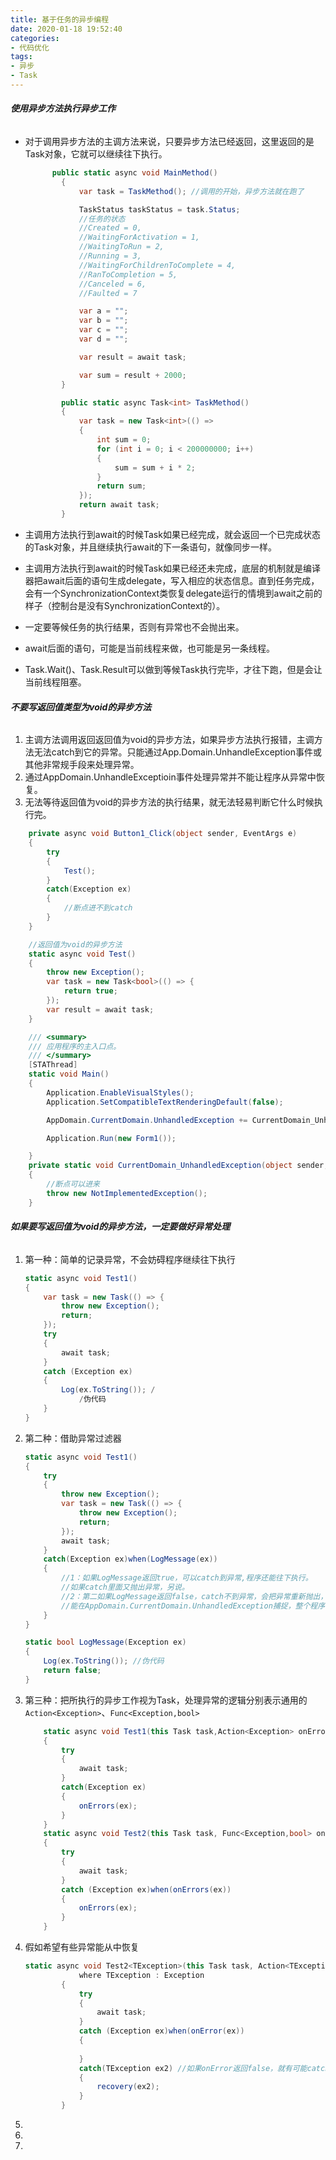 ```yaml
---
title: 基于任务的异步编程
date: 2020-01-18 19:52:40
categories:
- 代码优化
tags:
- 异步
- Task
---
```


###### **使用异步方法执行异步工作**

- 对于调用异步方法的主调方法来说，只要异步方法已经返回，这里返回的是Task对象，它就可以继续往下执行。

  ```c#
  		public static async void MainMethod()
          {
              var task = TaskMethod(); //调用的开始，异步方法就在跑了
  
              TaskStatus taskStatus = task.Status; 
              //任务的状态
              //Created = 0,
              //WaitingForActivation = 1,
              //WaitingToRun = 2,
              //Running = 3,
              //WaitingForChildrenToComplete = 4,
              //RanToCompletion = 5,
              //Canceled = 6,
              //Faulted = 7            
  
              var a = "";
              var b = "";
              var c = "";
              var d = "";
  
              var result = await task;
  
              var sum = result + 2000;
          }
  
          public static async Task<int> TaskMethod()
          {
              var task = new Task<int>(() =>
              {
                  int sum = 0;
                  for (int i = 0; i < 200000000; i++)
                  {                    
                      sum = sum + i * 2;
                  }
                  return sum;
              });
              return await task;
          }
  ```

- 主调用方法执行到await的时候Task如果已经完成，就会返回一个已完成状态的Task对象，并且继续执行await的下一条语句，就像同步一样。

- 主调用方法执行到await的时候Task如果已经还未完成，底层的机制就是编译器把await后面的语句生成delegate，写入相应的状态信息。直到任务完成，会有一个SynchronizationContext类恢复delegate运行的情境到await之前的样子（控制台是没有SynchronizationContext的）。

- 一定要等候任务的执行结果，否则有异常也不会抛出来。

- await后面的语句，可能是当前线程来做，也可能是另一条线程。

- Task.Wait()、Task.Result可以做到等候Task执行完毕，才往下跑，但是会让当前线程阻塞。

###### **不要写返回值类型为void的异步方法**

1. 主调方法调用返回返回值为void的异步方法，如果异步方法执行报错，主调方法无法catch到它的异常。只能通过App.Domain.UnhandleException事件或其他非常规手段来处理异常。
2. 通过AppDomain.UnhandleExceptioin事件处理异常并不能让程序从异常中恢复。
3. 无法等待返回值为void的异步方法的执行结果，就无法轻易判断它什么时候执行完。

```c#
    private async void Button1_Click(object sender, EventArgs e)
    {
        try
        {
            Test();
        }
        catch(Exception ex)
        {
            //断点进不到catch
        }            
    }  

	//返回值为void的异步方法
    static async void Test()
    {
        throw new Exception();
        var task = new Task<bool>(() => {
            return true;
        });
        var result = await task;            
    }

    /// <summary>
    /// 应用程序的主入口点。
    /// </summary>
    [STAThread]
    static void Main()
    {
        Application.EnableVisualStyles();
        Application.SetCompatibleTextRenderingDefault(false);

        AppDomain.CurrentDomain.UnhandledException += CurrentDomain_UnhandledException;

        Application.Run(new Form1());

    }
    private static void CurrentDomain_UnhandledException(object sender, UnhandledExceptionEventArgs e)
    {
        //断点可以进来
        throw new NotImplementedException();
    }
```
###### **如果要写返回值为void的异步方法，一定要做好异常处理**

1. 第一种：简单的记录异常，不会妨碍程序继续往下执行

   ```c#
   static async void Test1()
   {
       var task = new Task(() => {
           throw new Exception();
           return;
       });
       try
       {
           await task;
       }
       catch (Exception ex)
       {
           Log(ex.ToString()); /
               /伪代码
       }
   }
   ```

2. 第二种：借助异常过滤器      

   ```C#
   static async void Test1()
   {                        
       try
       {
           throw new Exception();
           var task = new Task(() => {
               throw new Exception();
               return;
           });
           await task;
       }
       catch(Exception ex)when(LogMessage(ex)) 
       {
           //1：如果LogMessage返回true，可以catch到异常,程序还能往下执行。
           //如果catch里面又抛出异常，另说。
           //2：第二如果LogMessage返回false，catch不到异常，会把异常重新抛出，
           //能在AppDomain.CurrentDomain.UnhandledException捕捉，整个程序会				 //停掉
       }
   }
   
   static bool LogMessage(Exception ex)
   {
       Log(ex.ToString()); //伪代码
       return false;
   }
   ```

3. 第三种：把所执行的异步工作视为Task，处理异常的逻辑分别表示通用的`Action<Exception>`、`Func<Exception,bool>`

   ```c#
       static async void Test1(this Task task,Action<Exception> onErrors)
       {                        
           try
           {                             
               await task;
           }
           catch(Exception ex)
           {
               onErrors(ex);
           }
       }
       static async void Test2(this Task task, Func<Exception,bool> onErrors)
       {
           try
           {
               await task;
           }
           catch (Exception ex)when(onErrors(ex))
           {
               onErrors(ex);
           }
       }
   ```

4. 假如希望有些异常能从中恢复

   ```C#
   static async void Test2<TException>(this Task task, Action<TException> recovery,Func<Exception,bool> onError) 
               where TException : Exception
           {
               try
               {
                   await task;
               }
               catch (Exception ex)when(onError(ex))  
               {
                   
               }
               catch(TException ex2) //如果onError返回false，就有可能catch到TException,并从中恢复
               {
                   recovery(ex2);
               }
           }
   ```

   

5. 

6. 

7. 

    

